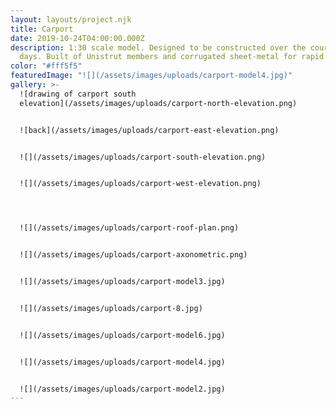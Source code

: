 ```yaml
---
layout: layouts/project.njk
title: Carport
date: 2019-10-24T04:00:00.000Z
description: 1:30 scale model. Designed to be constructed over the course of two
  days. Built of Unistrut members and corrugated sheet-metal for rapid assembly.
color: "#fff5f5"
featuredImage: "![](/assets/images/uploads/carport-model4.jpg)"
gallery: >-
  ![drawing of carport south
  elevation](/assets/images/uploads/carport-north-elevation.png)


  ![back](/assets/images/uploads/carport-east-elevation.png)


  ![](/assets/images/uploads/carport-south-elevation.png)


  ![](/assets/images/uploads/carport-west-elevation.png)




  ![](/assets/images/uploads/carport-roof-plan.png)


  ![](/assets/images/uploads/carport-axonometric.png)


  ![](/assets/images/uploads/carport-model3.jpg)


  ![](/assets/images/uploads/carport-8.jpg)


  ![](/assets/images/uploads/carport-model6.jpg)


  ![](/assets/images/uploads/carport-model4.jpg)


  ![](/assets/images/uploads/carport-model2.jpg)
---
```

